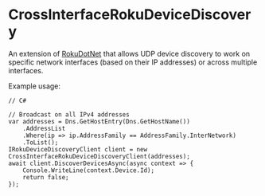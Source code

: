 # CrossInterfaceRokuDeviceDiscovery

An extension of [RokuDotNet](https://github.com/philliphoff/RokuDotNet) that
allows UDP device discovery to work on specific network interfaces (based on
their IP addresses) or across multiple interfaces.

Example usage:

    // C#

    // Broadcast on all IPv4 addresses
    var addresses = Dns.GetHostEntry(Dns.GetHostName())
        .AddressList
        .Where(ip => ip.AddressFamily == AddressFamily.InterNetwork)
        .ToList();
    IRokuDeviceDiscoveryClient client = new CrossInterfaceRokuDeviceDiscoveryClient(addresses);
    await client.DiscoverDevicesAsync(async context => {
        Console.WriteLine(context.Device.Id);
        return false;
    });
